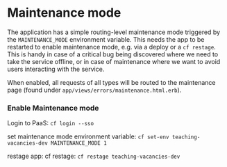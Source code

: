# Maintenance mode

The application has a simple routing-level maintenance mode triggered by the `MAINTENANCE_MODE`
environment variable. This needs the app to be restarted to enable maintenance mode, e.g. via
a deploy or a `cf restage`. This is handy in case of a critical bug being discovered where we need
to take the service offline, or in case of maintenance where we want to avoid users interacting
with the service.

When enabled, all requests of all types will be routed to the maintenance page (found under
`app/views/errors/maintenance.html.erb`).

### Enable Maintenance mode

Login to PaaS: `cf login --sso`

set maintenance mode environment variable: `cf set-env teaching-vacancies-dev MAINTENANCE_MODE 1`

restage app: cf restage: `cf restage teaching-vacancies-dev`
